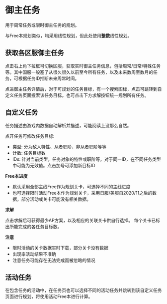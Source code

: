 # 御主任务
用于周常任务或限时御主任务的规划。

与Free本规划类似，均采用线性规划，但此处使用**整数**线性规划。

## 获取各区服御主任务
点击右上角下拉框可切换区服，获取实时御主任务信息，包括周常/日常/特殊任务等。其中国服一般塞了从很久很久以前至今所有任务，以及未来数周至数月的任务，可根据任务ID推断未来周常时间。

点进御主任务详情后，对于可规划的任务目标，有一个搜索图标，点击可跳转到自定义任务页面搜索该任务目标。也可点击下方求解按钮统一规划所有任务。

## 自定义任务

任务描述由游戏内数据自动解析并描述，可能阅读上没那么自然。

点开任务可修改任务目标:
- 类型: 分为敌人特性、从者职阶、非从者职阶等等
- 计数: 任务目标数
- IDs: 针对当前类型，任务对象的特性或职阶等，对于同一ID，在不同任务类型中可能为无效值。点击加号可添加新目标ID

**Free本进度**
- 默认采用全部主线Free作为规划关卡，可选择不同的主线进度
- 也可选择限时活动Free本作为规划关卡，采用日服/美服自2020/11之后的数据，部分活动或关卡可能没有相关数据。

**求解**

点击求解后可获得最少AP方案，以及相应的关联关卡供自行选择。
每个关卡已标出所能完成的各任务目标数。

**注意**
- 限时活动的关卡数据实时下载，部分关卡没有数据
- 出现率活动结果不准确
- 注意任务可能存在无法完成而被忽略的情况


## 活动任务

在包含任务的活动中，在任务页也可以选择不同的活动任务并跳转到该自定义任务页面进行规划，将使用活动Free本进行计算。